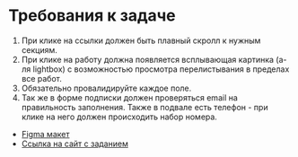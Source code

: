 # Требования к задаче
1.   При клике на ссылки должен быть плавный скролл к нужным секциям.
2.   При клике на работу должна появляется всплывающая картинка (а-ля lightbox) с возможностью просмотра перелистывания в пределах все работ. 
3.   Обязательно провалидируйте каждое поле.
4.   Так же в форме подписки должен проверяться email на правильность заполнения. Также в подвале есть телефон - при клике на него должен происходить набор номера.

* [Figma макет](https://www.figma.com/file/rKsHQbgRx9tspvwghR7RcQ/template35?node-id=0-1&t=9xRDxilzj0Vhw43P-0)
* [Ссылка на сайт с заданием](https://frontend-skills.com/template/fSJtvGMuBnm5S5PlEeVh)

